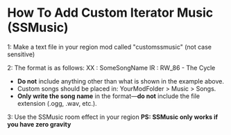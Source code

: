 # How To Add Custom Iterator Music (SSMusic)

1: Make a text file in your region mod called "customssmusic" (not case sensitive)

2: The format is as follows:
XX : SomeSongName
IR : RW_86 - The Cycle

- **Do not** include anything other than what is shown in the example above.
- Custom songs should be placed in: YourModFolder > Music > Songs.
- **Only write the song name** in the format—**do not** include the file extension (.ogg, .wav, etc.).

3: Use the SSMusic room effect in your region
**PS: SSMusic only works if you have zero gravity**
